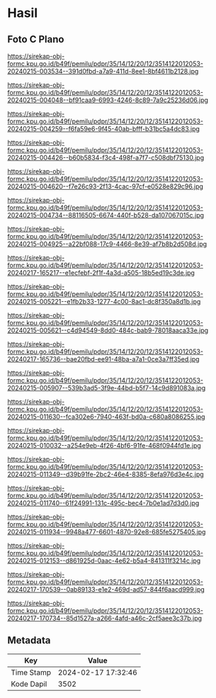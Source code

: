# Hasil

## Foto C Plano

https://sirekap-obj-formc.kpu.go.id/b49f/pemilu/pdpr/35/14/12/20/12/3514122012053-20240215-003534--391d0fbd-a7a9-411d-8ee1-8bf4611b2128.jpg

https://sirekap-obj-formc.kpu.go.id/b49f/pemilu/pdpr/35/14/12/20/12/3514122012053-20240215-004048--bf91caa9-6993-4246-8c89-7a9c25236d06.jpg

https://sirekap-obj-formc.kpu.go.id/b49f/pemilu/pdpr/35/14/12/20/12/3514122012053-20240215-004259--f6fa59e6-9f45-40ab-bfff-b31bc5a4dc83.jpg

https://sirekap-obj-formc.kpu.go.id/b49f/pemilu/pdpr/35/14/12/20/12/3514122012053-20240215-004426--b60b5834-f3c4-498f-a7f7-c508dbf75130.jpg

https://sirekap-obj-formc.kpu.go.id/b49f/pemilu/pdpr/35/14/12/20/12/3514122012053-20240215-004620--f7e26c93-2f13-4cac-97cf-e0528e829c96.jpg

https://sirekap-obj-formc.kpu.go.id/b49f/pemilu/pdpr/35/14/12/20/12/3514122012053-20240215-004734--88116505-6674-440f-b528-da107067015c.jpg

https://sirekap-obj-formc.kpu.go.id/b49f/pemilu/pdpr/35/14/12/20/12/3514122012053-20240215-004925--a22bf088-17c9-4466-8e39-af7b8b2d508d.jpg

https://sirekap-obj-formc.kpu.go.id/b49f/pemilu/pdpr/35/14/12/20/12/3514122012053-20240217-165217--e1ecfebf-2f1f-4a3d-a505-18b5ed19c3de.jpg

https://sirekap-obj-formc.kpu.go.id/b49f/pemilu/pdpr/35/14/12/20/12/3514122012053-20240215-005221--e1fb2b33-1277-4c00-8ac1-dc8f350a8d1b.jpg

https://sirekap-obj-formc.kpu.go.id/b49f/pemilu/pdpr/35/14/12/20/12/3514122012053-20240215-005621--c4d94549-8dd0-484c-bab9-78018aaca33e.jpg

https://sirekap-obj-formc.kpu.go.id/b49f/pemilu/pdpr/35/14/12/20/12/3514122012053-20240217-165736--bae20fbd-ee91-48ba-a7a1-0ce3a7ff35ed.jpg

https://sirekap-obj-formc.kpu.go.id/b49f/pemilu/pdpr/35/14/12/20/12/3514122012053-20240215-005907--539b3ad5-3f9e-44bd-b5f7-14c9d891083a.jpg

https://sirekap-obj-formc.kpu.go.id/b49f/pemilu/pdpr/35/14/12/20/12/3514122012053-20240215-011630--fca302e6-7940-463f-bd0a-c680a8086255.jpg

https://sirekap-obj-formc.kpu.go.id/b49f/pemilu/pdpr/35/14/12/20/12/3514122012053-20240215-010032--a254e9eb-4f26-4bf6-91fe-468f0944fd1e.jpg

https://sirekap-obj-formc.kpu.go.id/b49f/pemilu/pdpr/35/14/12/20/12/3514122012053-20240215-011349--d39b91fe-2bc2-46e4-8385-8efa976d3e4c.jpg

https://sirekap-obj-formc.kpu.go.id/b49f/pemilu/pdpr/35/14/12/20/12/3514122012053-20240215-011740--61f24991-131c-495c-bec4-7b0e1ad7d3d0.jpg

https://sirekap-obj-formc.kpu.go.id/b49f/pemilu/pdpr/35/14/12/20/12/3514122012053-20240215-011934--9948a477-6601-4870-92e8-685fe5275405.jpg

https://sirekap-obj-formc.kpu.go.id/b49f/pemilu/pdpr/35/14/12/20/12/3514122012053-20240215-012153--d861925d-0aac-4e62-b5a4-841311f3214c.jpg

https://sirekap-obj-formc.kpu.go.id/b49f/pemilu/pdpr/35/14/12/20/12/3514122012053-20240217-170539--0ab89133-e1e2-469d-ad57-844f6aacd999.jpg

https://sirekap-obj-formc.kpu.go.id/b49f/pemilu/pdpr/35/14/12/20/12/3514122012053-20240217-170734--85d1527a-a266-4afd-a46c-2cf5aee3c37b.jpg


## Metadata

| Key        | Value               |
| ---------- | ------------------- |
| Time Stamp | 2024-02-17 17:32:46 |
| Kode Dapil | 3502                |



